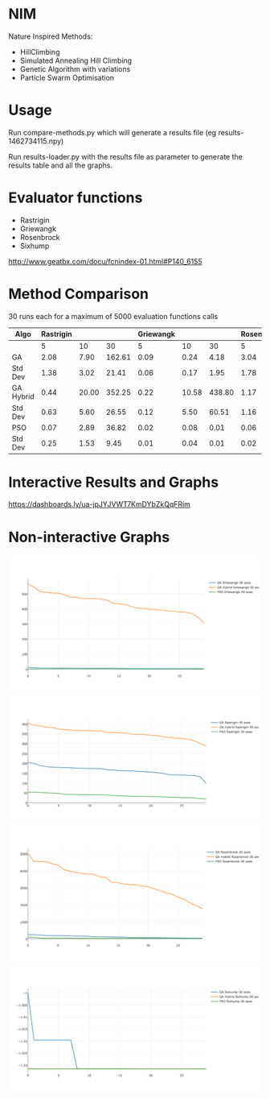 # NIM
Nature Inspired Methods:
 - HillClimbing
 - Simulated Annealing Hill Climbing
 - Genetic Algorithm with variations
 - Particle Swarm Optimisation
 
# Usage

Run compare-methods.py which will generate a results file (eg results-1462734115.npy)

Run results-loader.py with the results file as parameter to generate the results table and all the graphs.

# Evaluator functions
 - Rastrigin
 - Griewangk
 - Rosenbrock
 - Sixhump
 
 http://www.geatbx.com/docu/fcnindex-01.html#P140_6155


# Method Comparison 
 30 runs each for a maximum of 5000 evaluation functions calls


| Algo       | Rastrigin  |            |            | Griewangk  |            |            | Rosenbrock |            |            | Sixhump    |            |            |
|------------|------------|------------|------------|------------|------------|------------|------------|------------|------------|------------|------------|------------|
|            | 5          | 10         | 30         | 5          | 10         | 30         | 5          | 10         | 30         | 5          | 10         | 30         |
| GA         |       2.08 |       7.90 |     162.61 |       0.09 |       0.24 |       4.18 |       3.04 |      12.55 |     111.82 |      -1.03 |      -1.02 |      -1.03 |
|    Std Dev |       1.38 |       3.02 |      21.41 |       0.06 |       0.17 |       1.95 |       1.78 |      16.17 |      65.74 |       0.01 |       0.02 |       0.01 |
| GA Hybrid  |       0.44 |      20.00 |     352.25 |       0.22 |      10.58 |     438.80 |       1.17 |      24.35 |    3402.52 |      -1.03 |      -1.03 |      -1.03 |
|    Std Dev |       0.63 |       5.60 |      26.55 |       0.12 |       5.50 |      60.51 |       1.16 |      15.52 |     829.96 |       0.00 |       0.00 |       0.00 |
| PSO        |       0.07 |       2.89 |      36.82 |       0.02 |       0.08 |       0.01 |       0.06 |       3.05 |      28.97 |      -1.03 |      -1.03 |      -1.03 |
|    Std Dev |       0.25 |       1.53 |       9.45 |       0.01 |       0.04 |       0.01 |       0.02 |       1.01 |      14.04 |       0.00 |       0.00 |       0.00 |

# Interactive Results and Graphs

https://dashboards.ly/ua-jpJYJVWT7KmDYbZkQqFRim

# Non-interactive Graphs

![Griewangk 30 Axes](https://github.com/nicupavel/nim/blob/master/results/griewangk-30.png)
![Rastrigin 30 Axes](https://github.com/nicupavel/nim/blob/master/results/rastrigin-30.png)
![Rosenbrock 30 Axes](https://github.com/nicupavel/nim/blob/master/results/rosenbrock-30.png)
![Sixhump 30 Axes](https://github.com/nicupavel/nim/blob/master/results/sixhump-30.png)
